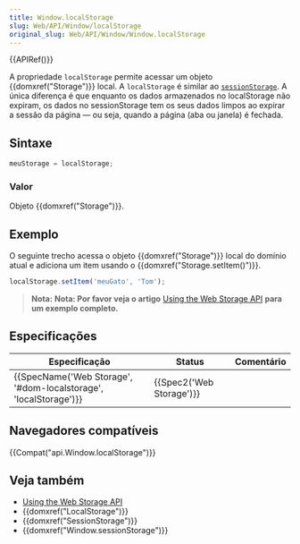 ```yaml
---
title: Window.localStorage
slug: Web/API/Window/localStorage
original_slug: Web/API/Window/Window.localStorage
---
```

{{APIRef()}}

A propriedade `localStorage` permite acessar um objeto {{domxref("Storage")}} local. A `localStorage` é similar ao [`sessionStorage`](/pt-BR/docs/Web/API/Window.sessionStorage). A única diferença é que enquanto os dados armazenados no localStorage não expiram, os dados no sessionStorage tem os seus dados limpos ao expirar a sessão da página — ou seja, quando a página (aba ou janela) é fechada.

## Sintaxe

```js
meuStorage = localStorage;
```

### Valor

Objeto {{domxref("Storage")}}.

## Exemplo

O seguinte trecho acessa o objeto {{domxref("Storage")}} local do domínio atual e adiciona um item usando o {{domxref("Storage.setItem()")}}.

```js
localStorage.setItem('meuGato', 'Tom');
```

> **Nota:** **Nota: Por favor veja o artigo** [Using the Web Storage API](/pt-BR/docs/Web/API/Web_Storage_API/Using_the_Web_Storage_API) **para um exemplo completo.**

## Especificações

| Especificação                                                                        | Status                           | Comentário |
| ------------------------------------------------------------------------------------ | -------------------------------- | ---------- |
| {{SpecName('Web Storage', '#dom-localstorage', 'localStorage')}} | {{Spec2('Web Storage')}} |            |

## Navegadores compatíveis

{{Compat("api.Window.localStorage")}}

## Veja também

- [Using the Web Storage API](/pt-BR/docs/Web/API/Web_Storage_API/Using_the_Web_Storage_API)
- {{domxref("LocalStorage")}}
- {{domxref("SessionStorage")}}
- {{domxref("Window.sessionStorage")}}
